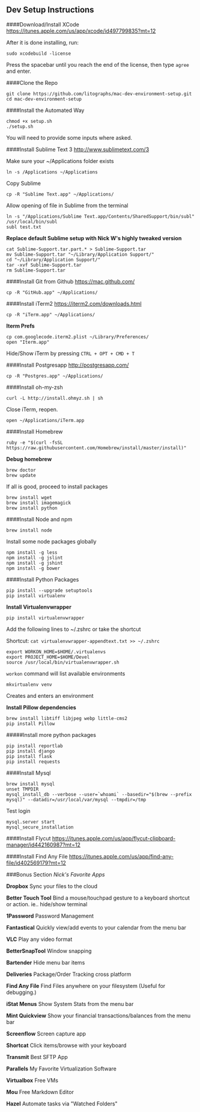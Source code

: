 ## Dev Setup Instructions

####Download/Install XCode
<https://itunes.apple.com/us/app/xcode/id497799835?mt=12>

After it is done installing, run:

    sudo xcodebuild -license

Press the spacebar until you reach the end of the license, then type `agree` and enter.

####Clone the Repo

    git clone https://github.com/litographs/mac-dev-environment-setup.git
    cd mac-dev-environment-setup

####Install the Automated Way

    chmod +x setup.sh
    ./setup.sh

You will need to provide some inputs where asked.

####Install Sublime Text 3
<http://www.sublimetext.com/3>

Make sure your ~/Applications folder exists

    ln -s /Applications ~/Applications

Copy Sublime

    cp -R "Sublime Text.app" ~/Applications/

Allow opening of file in Sublime from the terminal

    ln -s "/Applications/Sublime Text.app/Contents/SharedSupport/bin/subl" /usr/local/bin/subl
    subl test.txt

__Replace default Sublime setup with Nick W's highly tweaked version__

    cat Sublime-Support.tar.part.* > Sublime-Support.tar
    mv Sublime-Support.tar "~/Library/Application Support/"
    cd "~/Library/Application Support/"
    tar -xvf Sublime-Support.tar
    rm Sublime-Support.tar

####Install Git from Github
<https://mac.github.com/>

    cp -R "GitHub.app" ~/Applications/

####Install iTerm2
<https://iterm2.com/downloads.html>

    cp -R "iTerm.app" ~/Applications/

__Iterm Prefs__

    cp com.googlecode.iterm2.plist ~/Library/Preferences/
    open "Iterm.app"

Hide/Show iTerm by pressing `CTRL + OPT + CMD + T`

####Install Postgresapp
<http://postgresapp.com/>

    cp -R "Postgres.app" ~/Applications/

####Install oh-my-zsh

    curl -L http://install.ohmyz.sh | sh

Close iTerm, reopen.

    open ~/Applications/iTerm.app

####Install Homebrew

    ruby -e "$(curl -fsSL https://raw.githubusercontent.com/Homebrew/install/master/install)"

__Debug homebrew__

    brew doctor
    brew update

If all is good, proceed to install packages

    brew install wget
    brew install imagemagick
    brew install python

####Install Node and npm

    brew install node

Install some node packages globally

    npm install -g less
    npm install -g jslint
    npm install -g jshint
    npm install -g bower

####Install Python Packages

    pip install --upgrade setuptools
    pip install virtualenv

__Install Virtualenvwrapper__

    pip install virtualenvwrapper

Add the following lines to ~/.zshrc or take the shortcut

Shortcut: `cat virtualenvwrapper-appendtext.txt >> ~/.zshrc`

    export WORKON_HOME=$HOME/.virtualenvs
    export PROJECT_HOME=$HOME/Devel
    source /usr/local/bin/virtualenvwrapper.sh

`workon` command will list available environments

    mkvirtualenv venv

Creates and enters an environment

__Install Pillow dependencies__

    brew install libtiff libjpeg webp little-cms2
    pip install Pillow

#####Install more python packages

    pip install reportlab
    pip install django
    pip install flask
    pip install requests


####Install Mysql

    brew install mysql
    unset TMPDIR
    mysql_install_db --verbose --user=`whoami` --basedir="$(brew --prefix mysql)" --datadir=/usr/local/var/mysql --tmpdir=/tmp

Test login

    mysql.server start
    mysql_secure_installation

####Install Flycut
<https://itunes.apple.com/us/app/flycut-clipboard-manager/id442160987?mt=12>

####Install Find Any File
<https://itunes.apple.com/us/app/find-any-file/id402569179?mt=12>

###Bonus Section
_Nick's Favorite Apps_

__Dropbox__ Sync your files to the cloud

__Better Touch Tool__ Bind a mouse/touchpad gesture to a keyboard shortcut or action. ie.. hide/show terminal

__1Password__ Password Management

__Fantastical__ Quickly view/add events to your calendar from the menu bar

__VLC__ Play any video format

__BetterSnapTool__ Window snapping

__Bartender__ Hide menu bar items

__Deliveries__ Package/Order Tracking cross platform

__Find Any File__ Find Files anywhere on your filesystem (Useful for debugging.)

__iStat Menus__ Show System Stats from the menu bar

__Mint Quickview__ Show your financial transactions/balances from the menu bar

__Screenflow__ Screen capture app

__Shortcat__ Click items/browse with your keyboard

__Transmit__ Best SFTP App

__Parallels__ My Favorite Virtualization Software

__Virtualbox__ Free VMs

__Mou__ Free Markdown Editor

__Hazel__ Automate tasks via "Watched Folders"


























